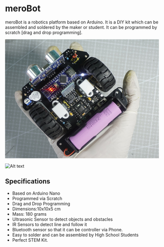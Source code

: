 # meroBot


meroBot is a robotics platform based on Arduino. It is a DIY kit which can be assembled and soldered by the maker or student. It can be programmed by scratch [drag and drop programming].

![Alt text](images/merobot.jpg)

![Alt text](images/merobot-label.png)

## Specifications

- Based on Arduino Nano
- Programmed via Scratch
- Drag and Drop Programming
- Dimensions:10x10x5 cm
- Mass: 180 grams
- Ultrasonic Sensor to detect objects and obstacles
- IR Sensors to detect line and follow it
- Bluetooth sensor so that it can be controller via Phone.
- Easy to solder and can be assembled by High School Students
- Perfect STEM Kit.